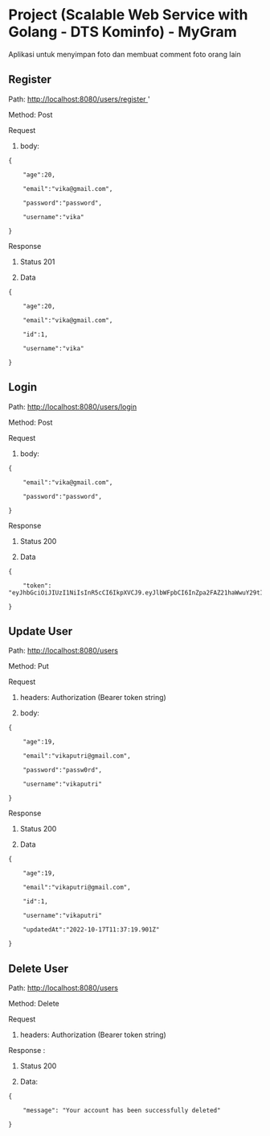 # Project (Scalable Web Service with Golang - DTS Kominfo) - MyGram
Aplikasi untuk menyimpan foto dan membuat comment foto orang lain

## Register
Path: [http://localhost:8080/users/register ](http://localhost:8080//users/register)'

Method: Post

Request 

1. body:
```
{

    "age":20,
    
    "email":"vika@gmail.com",
    
    "password":"password",
    
    "username":"vika"
    
}
```

Response

1. Status 201

2. Data
```
{

    "age":20,
    
    "email":"vika@gmail.com",
    
    "id":1,
    
    "username":"vika"
    
}
```
## Login
Path: [http://localhost:8080/users/login ](http://localhost:8080//users/login)

Method: Post

Request 

1. body:
```
{
  
    "email":"vika@gmail.com",
    
    "password":"password",
    
}
```

Response

1. Status 200

2. Data
```
{

    "token": "eyJhbGciOiJIUzI1NiIsInR5cCI6IkpXVCJ9.eyJlbWFpbCI6InZpa2FAZ21haWwuY29tIiwiaWQiOjV9.LCpNoDe29cp6KUjclllQ0EPNwqqQbol8ibvaYC9GVMQ",
    
}
```

## Update User
Path: [http://localhost:8080/users ](http://localhost:8080//users)

Method: Put

Request 

1. headers: Authorization (Bearer token string)

2. body:
```
{

    "age":19,
    
    "email":"vikaputri@gmail.com",
    
    "password":"passw0rd",
    
    "username":"vikaputri"
    
}
```

Response

1. Status 200

2. Data
```
{

    "age":19,
    
    "email":"vikaputri@gmail.com",
    
    "id":1,
    
    "username":"vikaputri"
    
    "updatedAt":"2022-10-17T11:37:19.901Z"
    
}
```
## Delete User
Path: [http://localhost:8080/users ](http://localhost:8080//users)

Method: Delete

Request

1. headers: Authorization (Bearer token string)

Response :
1. Status 200

2. Data:
```
{

    "message": "Your account has been successfully deleted"
    
}
```
